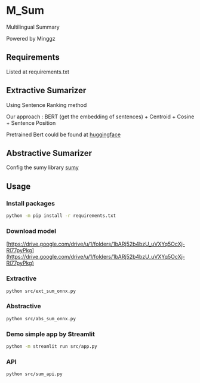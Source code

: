 # M_Sum
Multilingual Summary

Powered by Minggz

## Requirements 
Listed at requirements.txt

## Extractive Sumarizer
Using Sentence Ranking method

Our approach : BERT (get the embedding of sentences) + Centroid + Cosine + Sentence Position


Pretrained Bert could be found at [huggingface](https://huggingface.co/models)
## Abstractive Sumarizer
Config the sumy library [sumy](https://pypi.org/project/sumy/)

## Usage

### Install packages
```bash
python -m pip install -r requirements.txt
```

### Download model 
[https://drive.google.com/drive/u/1/folders/1bARj52b4bzU_uVXYq5OcXj-Rl77pyPkg](https://drive.google.com/drive/u/1/folders/1bARj52b4bzU_uVXYq5OcXj-Rl77pyPkg)

### Extractive
```bash
python src/ext_sum_onnx.py
```

### Abstractive
```bash
python src/abs_sum_onnx.py
```
### Demo simple app by Streamlit
```bash
python -m streamlit run src/app.py
```
### API
```bash
python src/sum_api.py
```
